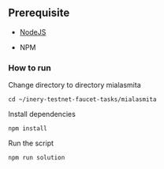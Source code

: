 ## Prerequisite

- [NodeJS](https://nodejs.org/en/)

- NPM



### How to run

Change directory to directory mialasmita

```shell
cd ~/inery-testnet-faucet-tasks/mialasmita
```


Install dependencies

```shell
npm install
```



Run the script

```
npm run solution
```
